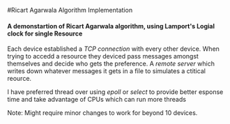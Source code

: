 #Ricart Agarwala Algorithm Implementation

#### A demonstartion of Ricart Agarwala algorithm, using Lamport's Logial clock for single Resource
Each device established a *TCP connection* with every other device. When trying to accedd a resource they deviced pass messages amongst themselves and decide who gets the preference. A *remote server* which writes down whatever messages it gets in a file to simulates a ctitical reource.

I have preferred thread over using *epoll* or *select* to provide better esponse time and take advantage of CPUs which can run more threads

Note: Might require minor changes to work for beyond 10 devices.
